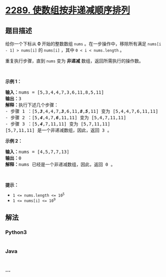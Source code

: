 # [2289. 使数组按非递减顺序排列](https://leetcode-cn.com/problems/steps-to-make-array-non-decreasing)

## 题目描述

<!-- 这里写题目描述 -->

<p>给你一个下标从 <strong>0</strong> 开始的整数数组 <code>nums</code> 。在一步操作中，移除所有满足&nbsp;<code>nums[i - 1] &gt; nums[i]</code> 的 <code>nums[i]</code> ，其中 <code>0 &lt; i &lt; nums.length</code> 。</p>

<p>重复执行步骤，直到 <code>nums</code> 变为 <strong>非递减</strong> 数组，返回所需执行的操作数。</p>

<p>&nbsp;</p>

<p><strong>示例 1：</strong></p>

<pre>
<strong>输入：</strong>nums = [5,3,4,4,7,3,6,11,8,5,11]
<strong>输出：</strong>3
<strong>解释：</strong>执行下述几个步骤：
- 步骤 1 ：[5,<em><strong>3</strong></em>,4,4,7,<em><strong>3</strong></em>,6,11,<em><strong>8</strong></em>,<em><strong>5</strong></em>,11] 变为 [5,4,4,7,6,11,11]
- 步骤 2 ：[5,<em><strong>4</strong></em>,4,7,<em><strong>6</strong></em>,11,11] 变为 [5,4,7,11,11]
- 步骤 3 ：[5,<em><strong>4</strong></em>,7,11,11] 变为 [5,7,11,11]
[5,7,11,11] 是一个非递减数组，因此，返回 3 。
</pre>

<p><strong>示例 2：</strong></p>

<pre>
<strong>输入：</strong>nums = [4,5,7,7,13]
<strong>输出：</strong>0
<strong>解释：</strong>nums 已经是一个非递减数组，因此，返回 0 。
</pre>

<p>&nbsp;</p>

<p><strong>提示：</strong></p>

<ul>
	<li><code>1 &lt;= nums.length &lt;= 10<sup>5</sup></code></li>
	<li><code>1 &lt;= nums[i] &lt;= 10<sup>9</sup></code></li>
</ul>


## 解法

<!-- 这里可写通用的实现逻辑 -->

<!-- tabs:start -->

### **Python3**

<!-- 这里可写当前语言的特殊实现逻辑 -->

```python

```

### **Java**

<!-- 这里可写当前语言的特殊实现逻辑 -->

```java

```

### **...**

```

```

<!-- tabs:end -->
